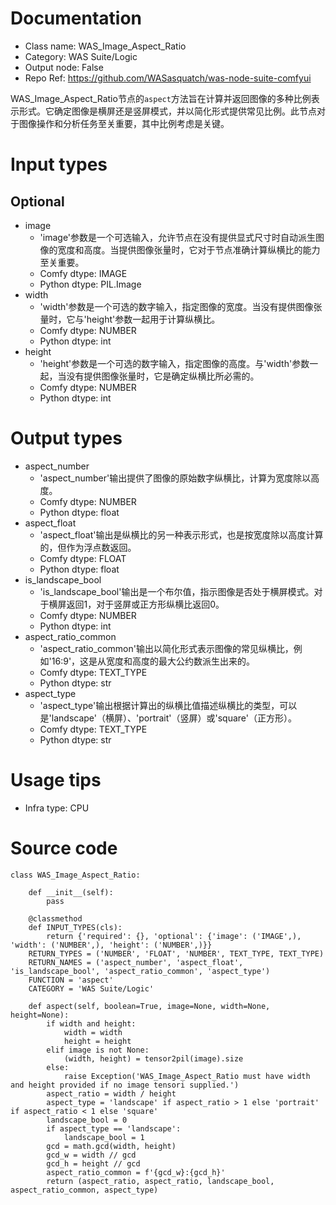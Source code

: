 # Documentation
- Class name: WAS_Image_Aspect_Ratio
- Category: WAS Suite/Logic
- Output node: False
- Repo Ref: https://github.com/WASasquatch/was-node-suite-comfyui

WAS_Image_Aspect_Ratio节点的`aspect`方法旨在计算并返回图像的多种比例表示形式。它确定图像是横屏还是竖屏模式，并以简化形式提供常见比例。此节点对于图像操作和分析任务至关重要，其中比例考虑是关键。

# Input types
## Optional
- image
    - 'image'参数是一个可选输入，允许节点在没有提供显式尺寸时自动派生图像的宽度和高度。当提供图像张量时，它对于节点准确计算纵横比的能力至关重要。
    - Comfy dtype: IMAGE
    - Python dtype: PIL.Image
- width
    - 'width'参数是一个可选的数字输入，指定图像的宽度。当没有提供图像张量时，它与'height'参数一起用于计算纵横比。
    - Comfy dtype: NUMBER
    - Python dtype: int
- height
    - 'height'参数是一个可选的数字输入，指定图像的高度。与'width'参数一起，当没有提供图像张量时，它是确定纵横比所必需的。
    - Comfy dtype: NUMBER
    - Python dtype: int

# Output types
- aspect_number
    - 'aspect_number'输出提供了图像的原始数字纵横比，计算为宽度除以高度。
    - Comfy dtype: NUMBER
    - Python dtype: float
- aspect_float
    - 'aspect_float'输出是纵横比的另一种表示形式，也是按宽度除以高度计算的，但作为浮点数返回。
    - Comfy dtype: FLOAT
    - Python dtype: float
- is_landscape_bool
    - 'is_landscape_bool'输出是一个布尔值，指示图像是否处于横屏模式。对于横屏返回1，对于竖屏或正方形纵横比返回0。
    - Comfy dtype: NUMBER
    - Python dtype: int
- aspect_ratio_common
    - 'aspect_ratio_common'输出以简化形式表示图像的常见纵横比，例如'16:9'，这是从宽度和高度的最大公约数派生出来的。
    - Comfy dtype: TEXT_TYPE
    - Python dtype: str
- aspect_type
    - 'aspect_type'输出根据计算出的纵横比值描述纵横比的类型，可以是'landscape'（横屏）、'portrait'（竖屏）或'square'（正方形）。
    - Comfy dtype: TEXT_TYPE
    - Python dtype: str

# Usage tips
- Infra type: CPU

# Source code
```
class WAS_Image_Aspect_Ratio:

    def __init__(self):
        pass

    @classmethod
    def INPUT_TYPES(cls):
        return {'required': {}, 'optional': {'image': ('IMAGE',), 'width': ('NUMBER',), 'height': ('NUMBER',)}}
    RETURN_TYPES = ('NUMBER', 'FLOAT', 'NUMBER', TEXT_TYPE, TEXT_TYPE)
    RETURN_NAMES = ('aspect_number', 'aspect_float', 'is_landscape_bool', 'aspect_ratio_common', 'aspect_type')
    FUNCTION = 'aspect'
    CATEGORY = 'WAS Suite/Logic'

    def aspect(self, boolean=True, image=None, width=None, height=None):
        if width and height:
            width = width
            height = height
        elif image is not None:
            (width, height) = tensor2pil(image).size
        else:
            raise Exception('WAS_Image_Aspect_Ratio must have width and height provided if no image tensori supplied.')
        aspect_ratio = width / height
        aspect_type = 'landscape' if aspect_ratio > 1 else 'portrait' if aspect_ratio < 1 else 'square'
        landscape_bool = 0
        if aspect_type == 'landscape':
            landscape_bool = 1
        gcd = math.gcd(width, height)
        gcd_w = width // gcd
        gcd_h = height // gcd
        aspect_ratio_common = f'{gcd_w}:{gcd_h}'
        return (aspect_ratio, aspect_ratio, landscape_bool, aspect_ratio_common, aspect_type)
```